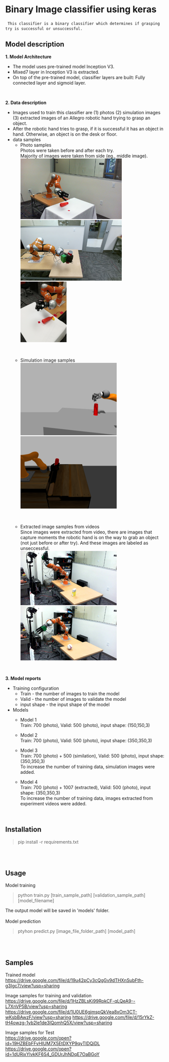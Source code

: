 # Binary Image classifier using keras
     This classifier is a binary classifier which determines if grasping try is successful or unsuccessful.

## Model description
**1. Model Architecture**
   - The model uses pre-trained model Inception V3.  
   - Mixed7 layer in Inception V3 is extracted.   
   - On top of the pre-trained model, classifier layers are built: Fully connected layer and sigmoid layer.
       <p>&nbsp;</p>
**2. Data description**
   - Images used to train this classifier are (1) photos (2) simulation images (3) extracted images of an Allegro robotic hand trying to grasp an object.
   - After the robotic hand tries to grasp, if it is successful it has an object in hand. Otherwise, an object is on the desk or floor.
   - data samples
     - Photo samples  
       Photos were taken before and after each try.  
       Majority of images were taken from side (eg., middle image).  
       <img src="https://raw.githubusercontent.com/u0953009/Binary-Classifier/master/images/2018-09-05-1109062018ral_img957.jpg" width="319" height="190"> <img src="https://raw.githubusercontent.com/u0953009/Binary-Classifier/master/images/object_0_pringles_grasp_1_lift_side377.png" width="319" height="190">  <img src="https://raw.githubusercontent.com/u0953009/Binary-Classifier/master/images/IMG_20180905_092459phoneral967.jpg" width="145" height="190"> <p>&nbsp;</p>
     - Simulation image samples  
       <img src="https://raw.githubusercontent.com/u0953009/Binary-Classifier/master/images/object_0_3m_high_tack_spray_adhesive_grasp_0td1717303.png" width="303" height="227">  <img src="https://raw.githubusercontent.com/u0953009/Binary-Classifier/master/images/object_0_3m_high_tack_spray_adhesive_grasp_8_lift_6_880.png" width="303" height="227"> 
         <p>&nbsp;</p>      
     - Extracted image samples from videos  
       Since images were extracted from video, there are images that capture moments the robotic hand is on the way to grab an object (not just before or after try). And these images are labeled as unseccessful.    
       <img src="https://raw.githubusercontent.com/u0953009/Binary-Classifier/master/images/frame15049.jpg" width="303" height="170">  <img src="https://raw.githubusercontent.com/u0953009/Binary-Classifier/master/images/frame15855.jpg" width="303" height="170">
	  <p>&nbsp;</p>
**3. Model reports**  
   - Training configuration  
     - Train - the number of images to train the model   
     - Valid - the number of images to validate the model  
     - input shape - the input shape of the model  
   - Models
      - Model 1  
        Train: 700 (photo),  Valid: 500 (photo), input shape: (150,150,3)
      - Model 2  
        Train: 700 (photo),  Valid: 500 (photo), input shape: (350,350,3)
      - Model 3  
        Train: 700 (photo) + 500 (similation),  Valid: 500 (photo), input shape: (350,350,3)  
        To increase the number of training data, simulation images were added.
      - Model 4  
        Train: 700 (photo) + 1007 (extracted),  Valid: 500 (photo), input shape: (350,350,3)  
        To increase the number of training data, images extracted from experiment videos were added.

         <p>&nbsp;</p>
## Installation
>pip install -r requirements.txt

<br></br>
## Usage
Model training
>python train.py [train_sample_path] [validation_sample_path] [model_filename]

The output model will be saved in 'models' folder.
<br></br>
Model prediction  
>ptyhon predict.py [image_file_folder_path] [model_path]

<br></br>
## Samples
Trained model \
https://drive.google.com/file/d/19u42pCy3cQgGv9dTHXnSubFth-g3Igc7/view?usp=sharing 

Image samples for training and validation \
https://drive.google.com/file/d/1HzZBLsKi99RokCF-qLQeA9--L7XnVP5B/view?usp=sharing 
https://drive.google.com/file/d/1U0UE6gjmspQkVea8xOm3CT-wKsbBAwzF/view?usp=sharing 
https://drive.google.com/file/d/15rYkZ-tH4owzg-1yb2Ie1de3lQomhQ5X/view?usp=sharing 

Image samples for Test   \
https://drive.google.com/open?id=19HZBEbFFvHIUM7X5EtDXYP9qyTIDQiDL 
https://drive.google.com/open?id=1dURixYlvkKF6S4_GDUrJhNDqE7OaBGoY  
